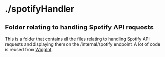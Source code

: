 # ./spotifyHandler

## Folder relating to handling Spotify API requests

This is a folder that contains all the files relating to handling Spotify API requests and displaying them on the /internal/spotify endpoint. A lot of code is reused from [WidgInt](https://github.com/WhenDawnEnds/WidgInt).
